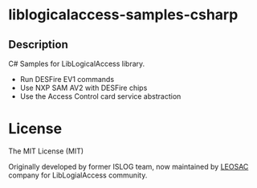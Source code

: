 # liblogicalaccess-samples-csharp

## Description
C# Samples for LibLogicalAccess library.

 * Run DESFire EV1 commands
 * Use NXP SAM AV2 with DESFire chips
 * Use the Access Control card service abstraction

# License
The MIT License (MIT)

Originally developed by former ISLOG team, now maintained by [LEOSAC](https://leosac.com) company for LibLogialAccess community.
